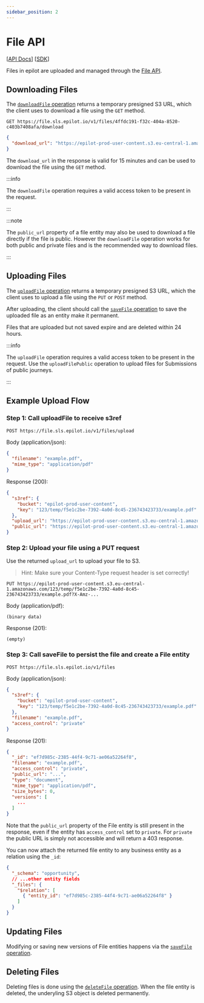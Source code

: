 ```yaml
---
sidebar_position: 2
---
```


# File API

[[API Docs](/api/file)]
[[SDK](https://www.npmjs.com/package/@epilot/file-client)]


Files in epilot are uploaded and managed through the [File API](/api/file).

## Downloading Files

The [`downloadFile` operation](/api/file#tag/files/operation/downloadFile) returns a temporary presigned S3 URL, which the client uses to download a file using the `GET` method.

```
GET https://file.sls.epilot.io/v1/files/4ffdc191-f32c-404a-8520-c403b7408afa/download
```

```json
{
  "download_url": "https://epilot-prod-user-content.s3.eu-central-1.amazonaws.com/66/3fe52f11-89d8-4482-a102-b060e9c4b328/Snapshot_202205147_140500.jpg?X-Amz-Algorithm=AWS4-HMAC-SHA256&X-Amz-Credential=ASIA5AGXFWQOZC655PER%2F20240307%2Feu-central-1%2Fs3%2Faws4_request&X-Amz-Date=20240307T130430Z&X-Amz-Expires=900&X-Amz-Security-Token=IQoJb3JpZ2..."
}
```

The `download_url` in the response is valid for 15 minutes and can be used to download the file using the `GET` method.

:::info

The `downloadFile` operation requires a valid access token to be present in the request.

:::

:::note

The `public_url` property of a file entity may also be used to download a file directly if the file is public. However the `downloadFile` operation works for both public and private files and is the recommended way to download files.

:::


## Uploading Files

The [`uploadFile` operation](/api/file#tag/files/operation/uploadFile) returns a temporary presigned S3 URL, which the client uses to upload a file using the `PUT` or `POST` method.

After uploading, the client should call the [`saveFile` operation](/api/file#tag/files/operation/saveFile) to save the uploaded file as an entity make it permanent.

Files that are uploaded but not saved expire and are deleted within 24 hours.

:::info

The `uploadFile` operation requires a valid access token to be present in the request. Use the `uploadFilePublic` operation to upload files for Submissions of public journeys.

:::

## Example Upload Flow

### Step 1: Call uploadFile to receive s3ref

```
POST https://file.sls.epilot.io/v1/files/upload
```

Body (application/json):
```json
{
  "filename": "example.pdf",
  "mime_type": "application/pdf"
}
```

Response (200):
```json
{
  "s3ref": {
    "bucket": "epilot-prod-user-content",
    "key": "123/temp/f5e1c2be-7392-4a0d-8c45-236743423733/example.pdf"
  },
  "upload_url": "https://epilot-prod-user-content.s3.eu-central-1.amazonaws.com/123/temp/f5e1c2be-7392-4a0d-8c45-236743423733/example.pdf?X-Amz-...",
  "public_url": "https://epilot-prod-user-content.s3.eu-central-1.amazonaws.com/123/temp/f5e1c2be-7392-4a0d-8c45-236743423733/example.pdf"
}
```

### Step 2: Upload your file using a PUT request

Use the returned `upload_url` to upload your file to S3.

> Hint: Make sure your Content-Type request header is set correctly!

```
PUT https://epilot-prod-user-content.s3.eu-central-1.amazonaws.com/123/temp/f5e1c2be-7392-4a0d-8c45-236743423733/example.pdf?X-Amz-...
```

Body (application/pdf):
```
(binary data)
```

Response (201):
```
(empty)
```

### Step 3: Call saveFile to persist the file and create a File entity

```
POST https://file.sls.epilot.io/v1/files
```

Body (application/json):
```json
{
  "s3ref": {
    "bucket": "epilot-prod-user-content",
    "key": "123/temp/f5e1c2be-7392-4a0d-8c45-236743423733/example.pdf"
  },
  "filename": "example.pdf",
  "access_control": "private"
}
```

Response (201):
```json
{
  "_id": "ef7d985c-2385-44f4-9c71-ae06a52264f8",
  "filename": "example.pdf",
  "access_control": "private",
  "public_url": "...",
  "type": "document",
  "mime_type": "application/pdf",
  "size_bytes": 0,
  "versions": [
    ...
  ]
}
```

Note that the `public_url` property of the File entity is still present in the response, even if the entity has `access_control` set to `private`. For `private` the public URL is simply not accessible and will return a 403 response.

You can now attach the returned file entity to any business entity as a relation using the `_id`:

```json
{
  "_schema": "opportunity",
  // ...other entity fields
  "_files": {
    "$relation": [
      { "entity_id": "ef7d985c-2385-44f4-9c71-ae06a52264f8" }
    ]
  }
}
```

## Updating Files

Modifying or saving new versions of File entities happens via the [`saveFile` operation](/api/file#tag/files/operation/saveFile).


## Deleting Files

Deleting files is done using the [`deleteFile` operation](/api/file#tag/files/operation/saveFile). When the file entity is deleted, the underyling S3 object is deleted permanently.
